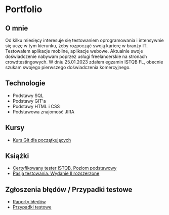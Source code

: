 # Portfolio

## O mnie

Od kilku miesięcy interesuje się testowaniem oprogramowania i intensywnie się uczę w tym kierunku, żeby rozpocząć swoją karierę w branży IT. Testowałem aplikacje mobilne, aplikacje webowe. Aktualnie swoje doświadczenie nabywam poprzez usługi freelancerskie na stronach crowdtestingowych. W dniu 25.01.2023 zdałem egzamin ISTQB FL, obecnie szukam swojego pierwszego doświadczenia komercyjnego. 

## Technologie

* Podstawy SQL
* Podstawy GIT'a
* Podstawy HTML i CSS
* Podstawowa znajomość JIRA

## Kursy

* [Kurs Git dla początkujących](https://www.udemy.com/course/kurs-gita/)

## Książki

* [Certyfikowany tester ISTQB. Poziom podstawowy](https://ebookpoint.pl/ksiazki/certyfikowany-tester-istqb-poziom-podstawowy-adam-roman-lucjan-stapp,ctispv.htm)
* [Pasja testowania. Wydanie II rozszerzone](https://ebookpoint.pl/ksiazki/pasja-testowania-wydanie-ii-rozszerzone-krzysztof-jadczyk,paste2.htm)

## Zgłoszenia błędów / Przypadki testowe

* [Raporty błędów](https://trello.com/b/vZ5YitGA/bug-reports)
* [Przypadki testowe](https://trello.com/b/QXNy04gl/test-cases)

